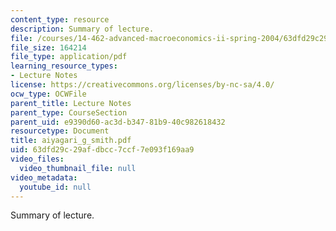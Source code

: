 ```yaml
---
content_type: resource
description: Summary of lecture.
file: /courses/14-462-advanced-macroeconomics-ii-spring-2004/63dfd29c29afdbcc7ccf7e093f169aa9_aiyagari_g_smith.pdf
file_size: 164214
file_type: application/pdf
learning_resource_types:
- Lecture Notes
license: https://creativecommons.org/licenses/by-nc-sa/4.0/
ocw_type: OCWFile
parent_title: Lecture Notes
parent_type: CourseSection
parent_uid: e9390d60-ac3d-b347-81b9-40c982618432
resourcetype: Document
title: aiyagari_g_smith.pdf
uid: 63dfd29c-29af-dbcc-7ccf-7e093f169aa9
video_files:
  video_thumbnail_file: null
video_metadata:
  youtube_id: null
---
```

Summary of lecture.